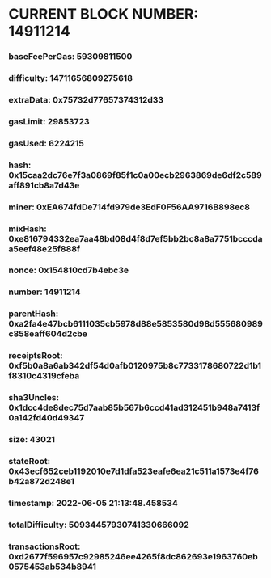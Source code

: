 # CURRENT BLOCK NUMBER: 14911214

### baseFeePerGas: 59309811500
### difficulty: 14711656809275618
### extraData: 0x75732d77657374312d33
### gasLimit: 29853723
### gasUsed: 6224215
### hash: 0x15caa2dc76e7f3a0869f85f1c0a00ecb2963869de6df2c589aff891cb8a7d43e
### miner: 0xEA674fdDe714fd979de3EdF0F56AA9716B898ec8
### mixHash: 0xe816794332ea7aa48bd08d4f8d7ef5bb2bc8a8a7751bcccdaa5eef48e25f888f
### nonce: 0x154810cd7b4ebc3e
### number: 14911214
### parentHash: 0xa2fa4e47bcb6111035cb5978d88e5853580d98d555680989c858eaff604d2cbe
### receiptsRoot: 0xf5b0a8a6ab342df54d0afb0120975b8c7733178680722d1b1f8310c4319cfeba
### sha3Uncles: 0x1dcc4de8dec75d7aab85b567b6ccd41ad312451b948a7413f0a142fd40d49347
### size: 43021
### stateRoot: 0x43ecf652ceb1192010e7d1dfa523eafe6ea21c511a1573e4f76b42a872d248e1
### timestamp: 2022-06-05 21:13:48.458534
### totalDifficulty: 50934457930741330666092
### transactionsRoot: 0xd2677f596957c92985246ee4265f8dc862693e1963760eb0575453ab534b8941
